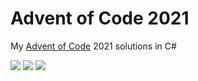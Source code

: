 # Advent of Code 2021

My [Advent of Code](https://adventofcode.com/2021) 2021 solutions in C#

![](https://img.shields.io/badge/day%20📅-7-blue) ![](https://img.shields.io/badge/stars%20⭐-12-yellow) ![](https://img.shields.io/badge/days%20completed-6-red)	
